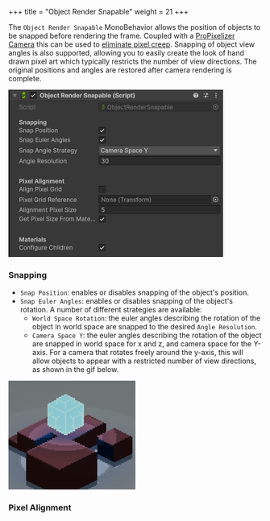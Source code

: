 +++
title = "Object Render Snapable"
weight = 21
+++

The `Object Render Snapable` MonoBehavior allows the position of objects to be snapped before rendering the frame. Coupled with a [ProPixelizer Camera](@/technical/propixelizer_camera/index.md) this can be used to [eliminate pixel creep](@/usage/eliminate_pixel_creep/index.md). Snapping of object view angles is also supported, allowing you to easily create the look of hand drawn pixel art which typically restricts the number of view directions. The original positions and angles are restored after camera rendering is complete.

![Object Render Snapable preview](ors.png)

### Snapping

- `Snap Position`: enables or disables snapping of the object's position.
- `Snap Euler Angles`: enables or disables snapping of the object's rotation. A number of different strategies are available:
    - `World Space Rotation`: the euler angles describing the rotation of the object in world space are snapped to the desired `Angle Resolution`.
    - `Camera Space Y`: the euler angles describing the rotation of the object are snapped in world space for x and z, and camera space for the Y-axis. For a camera that rotates freely around the y-axis, this will allow objects to appear with a restricted number of view directions, as shown in the gif below.

<img src="anglesnap.gif">

### Pixel Alignment

